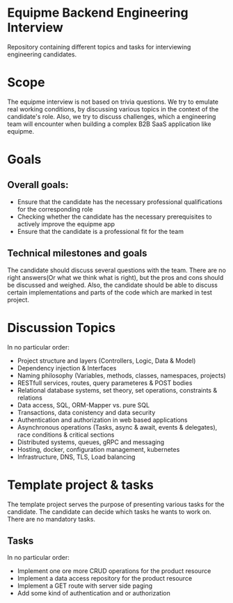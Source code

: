 # Equipme Backend Engineering Interview
Repository containing different topics and tasks for interviewing engineering candidates.

# Scope

The equipme interview is not based on trivia questions. We try to emulate real working conditions, by discussing various topics in the context of the candidate's role. 
Also, we try to discuss challenges, which a engineering team will encounter when building a complex B2B SaaS application like equipme. 

# Goals

## Overall goals:

- Ensure that the candidate has the necessary professional qualifications for the corresponding role
- Checking whether the candidate has the necessary prerequisites to actively improve the equipme app
- Ensure that the candidate is a professional fit for the team

## Technical milestones and goals

The candidate should discuss several questions with the team. There are no right answers(Or what we think what is right), but the pros and cons should be discussed and weighed.
Also, the candidate should be able to discuss certain implementations and parts of the code which are marked in test project.

# Discussion Topics

In no particular order:

- Project structure and layers (Controllers, Logic, Data & Model)
- Dependency injection & Interfaces
- Naming philosophy (Variables, methods, classes, namespaces, projects)
- RESTfull services, routes, query parameteres & POST bodies
- Relational database systems, set theory, set operations, constraints & relations
- Data access, SQL, ORM-Mapper vs. pure SQL
- Transactions, data conistency and data security
- Authentication and authorization in web based applications
- Asynchronous operations (Tasks, async & await, events & delegates), race conditions & critical sections 
- Distributed systems, queues, gRPC and messaging
- Hosting, docker, configuration management, kubernetes
- Infrastructure, DNS, TLS, Load balancing  

# Template project & tasks

The template project serves the purpose of presenting various tasks for the candidate. The candidate can decide which tasks he wants to work on. There are no mandatory tasks. 

## Tasks

In no particular order:

- Implement one ore more CRUD operations for the product resource 
- Implement a data access repository for the product resource 
- Implement a GET route with server side paging 
- Add some kind of authentication and or authorization  